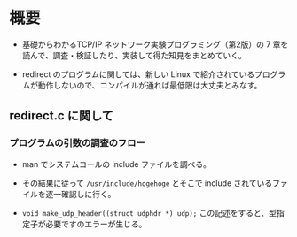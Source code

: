 # 概要

- 基礎からわかるTCP/IP ネットワーク実験プログラミング（第2版）の 7 章を読んで、調査・検証したり、実装して得た知見をまとめていく。

- redirect のプログラムに関しては、新しい Linux で紹介されているプログラムが動作しないので、コンパイルが通れば最低限は大丈夫とみなす。

## redirect.c に関して

### プログラムの引数の調査のフロー

- man でシステムコールの include ファイルを調べる。
- その結果に従って `/usr/include/hogehoge` とそこで include されているファイルを逐一確認しに行く。

- `void make_udp_header((struct udphdr *) udp);` この記述をすると、型指定子が必要ですのエラーが生じる。
